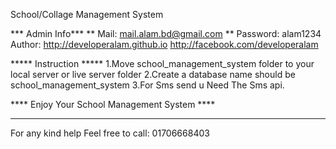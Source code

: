 School/Collage Management System

*** Admin Info***
** Mail: mail.alam.bd@gmail.com
** Password: alam1234
Author: http://developeralam.github.io
	http://facebook.com/developeralam

***** Instruction *****
1.Move school_management_system folder to your local server or live server folder
2.Create a database name should be school_management_system
3.For Sms send u Need The Sms api.

**** Enjoy Your School Management System ****

**********************************************
For any kind help Feel free to call: 01706668403

	